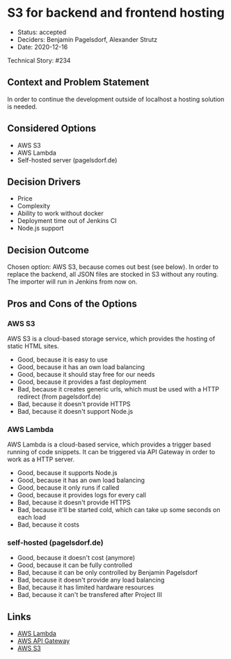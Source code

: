 # S3 for backend and frontend hosting

* Status: accepted
* Deciders: Benjamin Pagelsdorf, Alexander Strutz
* Date: 2020-12-16

Technical Story: #234

## Context and Problem Statement

In order to continue the development outside of localhost a hosting solution is needed.

## Considered Options

* AWS S3
* AWS Lambda
* Self-hosted server (pagelsdorf.de)

## Decision Drivers 

* Price
* Complexity
* Ability to work without docker
* Deployment time out of Jenkins CI
* Node.js support

## Decision Outcome

Chosen option: AWS S3, because comes out best (see below). In order to replace the backend, all JSON files are stocked in S3 without any routing. The importer will run in Jenkins from now on.

## Pros and Cons of the Options 

### AWS S3

AWS S3 is a cloud-based storage service, which provides the hosting of static HTML sites.

* Good, because it is easy to use
* Good, because it has an own load balancing
* Good, because it should stay free for our needs
* Good, because it provides a fast deployment
* Bad, because it creates generic urls, which must be used with a HTTP redirect (from pagelsdorf.de)
* Bad, because it doesn't provide HTTPS
* Bad, because it doesn't support Node.js

### AWS Lambda

AWS Lambda is a cloud-based service, which provides a trigger based running of code snippets. It can be triggered via API Gateway in order to work as a HTTP server.

* Good, because it supports Node.js
* Good, because it has an own load balancing
* Good, because it only runs if called
* Good, because it provides logs for every call
* Bad, because it doesn't provide HTTPS
* Bad, because it'll be started cold, which can take up some seconds on each load
* Bad, because it costs

### self-hosted (pagelsdorf.de)

* Good, because it doesn't cost (anymore)
* Good, because it can be fully controlled
* Bad, because it can be only controlled by Benjamin Pagelsdorf
* Bad, because it doesn't provide any load balancing
* Bad, because it has limited hardware resources
* Bad, because it can't be transfered after Project III

## Links

* [AWS Lambda](https://aws.amazon.com/de/lambda/)
* [AWS API Gateway](https://aws.amazon.com/api-gateway/)
* [AWS S3](https://aws.amazon.com/s3/)
